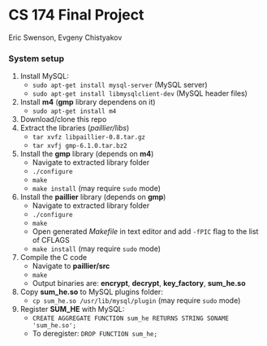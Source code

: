 # CS 174 Final Project
Eric Swenson, Evgeny Chistyakov

### System setup
1. Install MySQL:
   * `sudo apt-get install mysql-server` (MySQL server)
   * `sudo apt-get install libmysqlclient-dev` (MySQL header files)
2. Install **m4** (**gmp** library dependens on it)
   * `sudo apt-get install m4`
3. Download/clone this repo
4. Extract the libraries (*paillier/libs*)
   * `tar xvfz libpaillier-0.8.tar.gz`
   * `tar xvfj gmp-6.1.0.tar.bz2` 
5. Install the **gmp** library (depends on **m4**)
   * Navigate to extracted library folder
   * `./configure`
   * `make`
   * `make install` (may require `sudo` mode)
6. Install the **paillier** library (depends on **gmp**)
   * Navigate to extracted library folder
   * `./configure`
   * `make`
   * Open generated *Makefile* in text editor and add `-fPIC` flag to the list of CFLAGS
   * `make install` (may require `sudo` mode)
7. Compile the C code
   * Navigate to **paillier/src**
   * `make`
   * Output binaries are: **encrypt**, **decrypt**, **key_factory**, **sum_he.so**
8. Copy **sum_he.so** to MySQL plugins folder:
   * `cp sum_he.so /usr/lib/mysql/plugin` (may require `sudo` mode)
9. Register **SUM_HE** with MySQL:
   * `CREATE AGGREGATE FUNCTION sum_he RETURNS STRING SONAME 'sum_he.so';`
   * To deregister: `DROP FUNCTION sum_he;`

